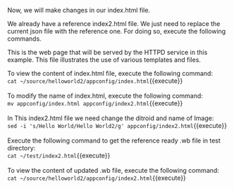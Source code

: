 Now, we will make changes in our index.html file.<br>

We already have a reference index2.html file. We just need to replace the current json file with the reference one. For doing so, execute the following commands.

This is the web page that will be served by the HTTPD service in this example. This file illustrates the use of various templates and files.

To view the content of index.html file, execute the following command:<br>
`cat ~/source/helloworld2/appconfig/index.html`{{execute}}
<br>
<br>To modify the name of index.html, execute the following command:<br>
`mv appconfig/index.html appconfig/index2.html`{{execute}}
<br>
<br>In This index2.html file we need change the ditroid and name of Image:<br>
`sed -i 's/Hello World/Hello World2/g' appconfig/index2.html`{{execute}}
<br>
<br>Execute the following command to get the reference ready .wb file in test directory:
<br>`cat ~/test/index2.html`{{execute}}
<br>
<br>To view the content of updated .wb file, execute the following command:<br>
`cat ~/source/helloworld2/appconfig/index2.html`{{execute}}


